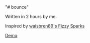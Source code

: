 "# bounce" 

Written in 2 hours by me.

Inspired by [waisbren89's Fizzy Sparks](https://codepen.io/waisbren89/pen/gwvVpP)

[Demo](https://stackola.github.io/bounce/)